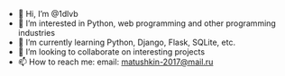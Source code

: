 - 👋 Hi, I’m @1dlvb
- 👀 I’m interested in Python, web programming and other programming industries
- 🌱 I’m currently learning Python, Django, Flask, SQLite, etc.
- 💞️ I’m looking to collaborate on interesting projects
- 📫 How to reach me: email: matushkin-2017@mail.ru

<!---
1dlvb/1dlvb is a ✨ special ✨ repository because its `README.md` (this file) appears on your GitHub profile.
You can click the Preview link to take a look at your changes.
--->
